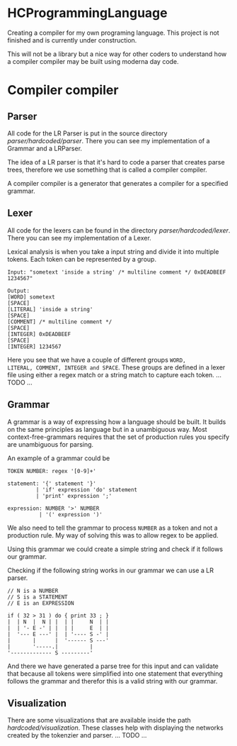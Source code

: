 # HCProgrammingLanguage
Creating a compiler for my own programing language.
This project is not finished and is currently under construction.


This will not be a library but a nice way for other coders to understand how a compiler compiler
may be built using moderna day code.



# Compiler compiler

## Parser
All code for the LR Parser is put in the source directory *parser/hardcoded/parser*.
There you can see my implementation of a Grammar and a LRParser.

The idea of a LR parser is that it's hard to code a parser that creates parse trees,
therefore we use something that is called a compiler compiler.

A compiler compiler is a generator that generates a compiler for a specified grammar.




## Lexer

All code for the lexers can be found in the directory *parser/hardcoded/lexer*.
There you can see my implementation of a Lexer.


Lexical analysis is when you take a input string and divide it into multiple tokens. Each token can be represented by a group.

```
Input: "sometext 'inside a string' /* multiline comment */ 0xDEADBEEF 1234567"

Output:
[WORD] sometext
[SPACE]
[LITERAL] 'inside a string'
[SPACE]
[COMMENT] /* multiline comment */
[SPACE]
[INTEGER] 0xDEADBEEF
[SPACE]
[INTEGER] 1234567
```

Here you see that we have a couple of different groups <code>WORD, LITERAL, COMMENT, INTEGER and SPACE</code>. These groups are defined in a lexer file using either a regex match or a string match to capture each token.
... TODO ...




## Grammar

A grammar is a way of expressing how a language should be built. It builds on the same
principles as language but in a unambiguous way. Most context-free-grammars requires
that the set of production rules you specify are unambiguous for parsing.

An example of a grammar could be
```
TOKEN NUMBER: regex '[0-9]+'

statement: '{' statement '}'
         | 'if' expression 'do' statement
         | 'print' expression ';'

expression: NUMBER '>' NUMBER
          | '(' expression ')'
```

We also need to tell the grammar to process <code>NUMBER</code> as a token and not a
production rule. My way of solving this was to allow regex to be applied.

Using this grammar we could create a simple string and check if it follows our grammar.

Checking if the following string works in our grammar we can use a LR parser.
```
// N is a NUMBER
// S is a STATEMENT
// E is an EXPRESSION

if ( 32 > 31 ) do { print 33 ; }
|  | N  |  N | |  | |     N  | |
|  | '- E -' | |  | |     E  | |
|  '--- E ---' |  | '---- S -' |
|       |      |  '------ S ---'
|       '-----.|          |
'------------- S ---------'      
```

And there we have generated a parse tree for this input and can validate that because
all tokens were simplified into one statement that everything follows the grammar and
therefor this is a valid string with our grammar.




## Visualization

There are some visualizations that are available inside the path *hardcoded/visualization*.
These classes help with displaying the networks created by the tokenzier and parser.
... TODO ...

